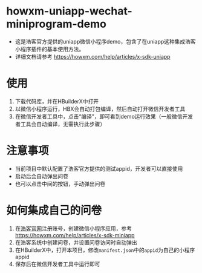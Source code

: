 # howxm-uniapp-wechat-miniprogram-demo
* 这是浩客官方提供的uniapp微信小程序demo，包含了在uniapp这种集成浩客小程序插件的基本使用方法。
* 详细文档请参考 https://howxm.com/help/articles/x-sdk-uniapp

# 使用
1. 下载代码库，并在HBuilderX中打开
2. 以微信小程序运行，HBX会自动打包编译，然后自动打开微信开发者工具
3. 在微信开发者工具中，点击“编译”，即可看到demo运行效果（一般微信开发者工具会自动编译，无需执行此步骤）

# 注意事项
* 当前项目中默认配置了浩客官方提供的测试appid，开发者可以直接使用
* 启动后会自动弹出问卷
* 也可以点击中间的按钮，手动弹出问卷

# 如何集成自己的问卷
1. 在[浩客官网](https://howxm.com)注册账号，创建微信小程序应用，参考 https://howxm.com/help/articles/x-sdk-miniapp
2. 在浩客系统中创建问卷，并设置问卷访问时自动弹出
3. 在HBuilderX中，打开本项目，修改`manifest.json`中的`appid`为自己的小程序appid
4. 保存后在微信开发者工具中运行即可 
